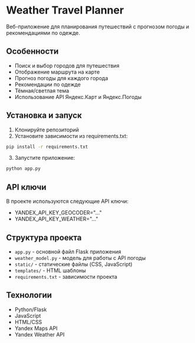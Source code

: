 # Weather Travel Planner

Веб-приложение для планирования путешествий с прогнозом погоды и рекомендациями по одежде.

## Особенности

- Поиск и выбор городов для путешествия
- Отображение маршрута на карте
- Прогноз погоды для каждого города
- Рекомендации по одежде
- Тёмная/светлая тема
- Использование API Яндекс.Карт и Яндекс.Погоды

## Установка и запуск

1. Клонируйте репозиторий
2. Установите зависимости из requirements.txt:
```bash
pip install -r requirements.txt
```
3. Запустите приложение:
```bash
python app.py
```

## API ключи

В проекте используются следующие API ключи:
- YANDEX_API_KEY_GEOCODER="..."
- YANDEX_API_KEY_WEATHER="..."

## Структура проекта

- `app.py` - основной файл Flask приложения
- `weather_model.py` - модель для работы с API погоды
- `static/` - статические файлы (CSS, JavaScript)
- `templates/` - HTML шаблоны
- `requirements.txt` - зависимости проекта

## Технологии

- Python/Flask
- JavaScript
- HTML/CSS
- Yandex Maps API
- Yandex Weather API
